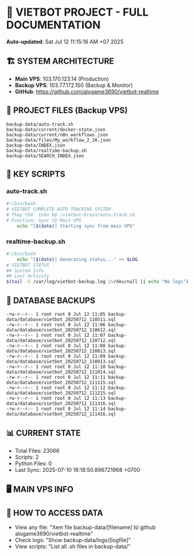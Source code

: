 # 🤖 VIETBOT PROJECT - FULL DOCUMENTATION
**Auto-updated**: Sat Jul 12 11:15:16 AM +07 2025

## 🏗️ SYSTEM ARCHITECTURE
- **Main VPS**: 103.170.123.14 (Production)
- **Backup VPS**: 103.77.172.150 (Backup & Monitor)
- **GitHub**: https://github.com/alogame3690/vietbot-realtime

## 📁 PROJECT FILES (Backup VPS)
```
backup-data/auto-track.sh
backup-data/current/docker-state.json
backup-data/current/n8n_workflows.json
backup-data/files/My_workflow_2_10.json
backup-data/INDEX.json
backup-data/realtime-backup.sh
backup-data/SEARCH_INDEX.json
```

## 🔧 KEY SCRIPTS
### auto-track.sh
```bash
#!/bin/bash
# VIETBOT COMPLETE AUTO TRACKING SYSTEM
# Thay thế toàn bộ /vietbot-brain/auto-track.sh
# Function: Sync từ Main VPS
    echo "[$(date)] Starting sync from main VPS"
```
### realtime-backup.sh
```bash
#!/bin/bash
    echo "[$(date)] Generating status..." >> $LOG
# VIETBOT STATUS
## System Info
## Last Activity
$(tail -5 /var/log/vietbot-backup.log 2>/dev/null || echo "No logs")
```

## 💾 DATABASE BACKUPS
```
-rw-r--r-- 1 root root 0 Jul 12 11:05 backup-data/database/vietbot_20250712_110511.sql
-rw-r--r-- 1 root root 0 Jul 12 11:06 backup-data/database/vietbot_20250712_110612.sql
-rw-r--r-- 1 root root 0 Jul 12 11:07 backup-data/database/vietbot_20250712_110712.sql
-rw-r--r-- 1 root root 0 Jul 12 11:08 backup-data/database/vietbot_20250712_110813.sql
-rw-r--r-- 1 root root 0 Jul 12 11:09 backup-data/database/vietbot_20250712_110913.sql
-rw-r--r-- 1 root root 0 Jul 12 11:10 backup-data/database/vietbot_20250712_111014.sql
-rw-r--r-- 1 root root 0 Jul 12 11:11 backup-data/database/vietbot_20250712_111115.sql
-rw-r--r-- 1 root root 0 Jul 12 11:12 backup-data/database/vietbot_20250712_111215.sql
-rw-r--r-- 1 root root 0 Jul 12 11:13 backup-data/database/vietbot_20250712_111316.sql
-rw-r--r-- 1 root root 0 Jul 12 11:14 backup-data/database/vietbot_20250712_111416.sql
```

## 📊 CURRENT STATE
- Total Files: 23066
- Scripts: 2
- Python Files: 0
- Last Sync: 2025-07-10 16:18:50.896721968 +0700

## 🖥️ MAIN VPS INFO


## 🚨 HOW TO ACCESS DATA
- View any file: "Xem file backup-data/[filename] từ github alogame3690/vietbot-realtime"
- Check logs: "Show backup-data/logs/[logfile]"
- View scripts: "List all .sh files in backup-data/"
